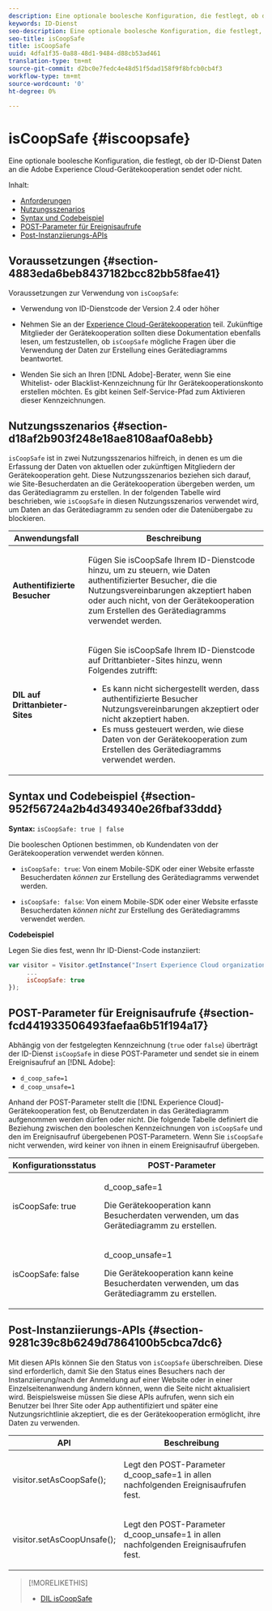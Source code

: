 ```yaml
---
description: Eine optionale boolesche Konfiguration, die festlegt, ob der ID-Dienst Daten an die Adobe Experience Cloud-Gerätekooperation sendet oder nicht.
keywords: ID-Dienst
seo-description: Eine optionale boolesche Konfiguration, die festlegt, ob der ID-Dienst Daten an die Adobe Experience Cloud-Gerätekooperation sendet oder nicht.
seo-title: isCoopSafe
title: isCoopSafe
uuid: 4dfa1f35-0a88-48d1-9484-d88cb53ad461
translation-type: tm+mt
source-git-commit: d2bc0e7fedc4e48d51f5dad158f9f8bfcb0cb4f3
workflow-type: tm+mt
source-wordcount: '0'
ht-degree: 0%

---
```



# isCoopSafe {#iscoopsafe}

Eine optionale boolesche Konfiguration, die festlegt, ob der ID-Dienst Daten an die Adobe Experience Cloud-Gerätekooperation sendet oder nicht.

Inhalt:

<ul class="simplelist"> 
 <li> <a href="../../library/function-vars/coopsafe.md#section-4883eda6beb8437182bcc82bb58fae41" format="dita" scope="local"> Anforderungen </a> </li> 
 <li> <a href="../../library/function-vars/coopsafe.md#section-d18af2b903f248e18ae8108aaf0a8ebb" format="dita" scope="local"> Nutzungsszenarios </a> </li> 
 <li> <a href="../../library/function-vars/coopsafe.md#section-952f56724a2b4d349340e26fbaf33ddd" format="dita" scope="local"> Syntax und Codebeispiel </a> </li> 
 <li> <a href="../../library/function-vars/coopsafe.md#section-fcd441933506493faefaa6b51f194a17" format="dita" scope="local"> POST-Parameter für Ereignisaufrufe </a> </li> 
 <li> <a href="../../library/function-vars/coopsafe.md#section-9281c39c8b6249d7864100b5cbca7dc6" format="dita" scope="local"> Post-Instanziierungs-APIs </a> </li> 
</ul>

## Voraussetzungen {#section-4883eda6beb8437182bcc82bb58fae41}

Voraussetzungen zur Verwendung von `isCoopSafe`:

* Verwendung von ID-Dienstcode der Version 2.4 oder höher
* Nehmen Sie an der [Experience Cloud-Gerätekooperation](https://docs.adobe.com/content/help/de-DE/device-co-op/using/about/overview.html) teil. Zukünftige Mitglieder der Gerätekooperation sollten diese Dokumentation ebenfalls lesen, um festzustellen, ob `isCoopSafe` mögliche Fragen über die Verwendung der Daten zur Erstellung eines Gerätediagramms beantwortet.

* Wenden Sie sich an Ihren [!DNL Adobe]-Berater, wenn Sie eine Whitelist- oder Blacklist-Kennzeichnung für Ihr Gerätekooperationskonto erstellen möchten. Es gibt keinen Self-Service-Pfad zum Aktivieren dieser Kennzeichnungen.

## Nutzungsszenarios {#section-d18af2b903f248e18ae8108aaf0a8ebb}

`isCoopSafe` ist in zwei Nutzungsszenarios hilfreich, in denen es um die Erfassung der Daten von aktuellen oder zukünftigen Mitgliedern der Gerätekooperation geht. Diese Nutzungsszenarios beziehen sich darauf, wie Site-Besucherdaten an die Gerätekooperation übergeben werden, um das Gerätediagramm zu erstellen. In der folgenden Tabelle wird beschrieben, wie `isCoopSafe` in diesen Nutzungsszenarios verwendet wird, um Daten an das Gerätediagramm zu senden oder die Datenübergabe zu blockieren.

<table id="table_A24C63D2A21F47EDBAC8FA5E7BE888D8"> 
 <thead> 
  <tr> 
   <th colname="col1" class="entry"> Anwendungsfall </th> 
   <th colname="col2" class="entry"> Beschreibung </th> 
  </tr> 
 </thead>
 <tbody> 
  <tr> 
   <td colname="col1"> <p> <b>Authentifizierte Besucher</b> </p> </td> 
   <td colname="col2"> <p>Fügen Sie <span class="codeph">isCoopSafe</span> Ihrem ID-Dienstcode hinzu, um zu steuern, wie Daten authentifizierter Besucher, die die Nutzungsvereinbarungen akzeptiert haben oder auch nicht, von der Gerätekooperation zum Erstellen des Gerätediagramms verwendet werden. </p> </td> 
  </tr> 
  <tr> 
   <td colname="col1"> <p> <b>DIL auf Drittanbieter-Sites</b> </p> </td> 
   <td colname="col2"> <p>Fügen Sie <span class="codeph">isCoopSafe</span> Ihrem ID-Dienstcode auf Drittanbieter-Sites hinzu, wenn Folgendes zutrifft: </p> <p> 
     <ul id="ul_C27BB26510314834A2A7CD99D46DA4AC"> 
      <li id="li_4E6AE574F18646F09C0CF4553EEA1A9E">Es kann nicht sichergestellt werden, dass authentifizierte Besucher Nutzungsvereinbarungen akzeptiert oder nicht akzeptiert haben. </li> 
      <li id="li_26D0561BF32B4278B0A6B5082C17FED8">Es muss gesteuert werden, wie diese Daten von der Gerätekooperation zum Erstellen des Gerätediagramms verwendet werden. </li> 
     </ul> </p> </td> 
  </tr> 
 </tbody> 
</table>

## Syntax und Codebeispiel {#section-952f56724a2b4d349340e26fbaf33ddd}

**Syntax:** `isCoopSafe: true | false`

Die booleschen Optionen bestimmen, ob Kundendaten von der Gerätekooperation verwendet werden können.

* `isCoopSafe: true`: Von einem Mobile-SDK oder einer Website erfasste Besucherdaten *können* zur Erstellung des Gerätediagramms verwendet werden.

* `isCoopSafe: false`: Von einem Mobile-SDK oder einer Website erfasste Besucherdaten *können nicht* zur Erstellung des Gerätediagramms verwendet werden.

**Codebeispiel**

Legen Sie dies fest, wenn Ihr ID-Dienst-Code instanziiert:

```js
var visitor = Visitor.getInstance("Insert Experience Cloud organization ID here",{ 
     ... 
     isCoopSafe: true 
});
```

## POST-Parameter für Ereignisaufrufe {#section-fcd441933506493faefaa6b51f194a17}

Abhängig von der festgelegten Kennzeichnung (`true` oder `false`) überträgt der ID-Dienst `isCoopSafe` in diese POST-Parameter und sendet sie in einem Ereignisaufruf an [!DNL Adobe]:

* `d_coop_safe=1`
* `d_coop_unsafe=1`

Anhand der POST-Parameter stellt die [!DNL Experience Cloud]-Gerätekooperation fest, ob Benutzerdaten in das Gerätediagramm aufgenommen werden dürfen oder nicht. Die folgende Tabelle definiert die Beziehung zwischen den booleschen Kennzeichnungen von `isCoopSafe` und den im Ereignisaufruf übergebenen POST-Parametern. Wenn Sie `isCoopSafe` nicht verwenden, wird keiner von ihnen in einem Ereignisaufruf übergeben.

<table id="table_0A544534CA904F4D9836A34B8C1EACBB"> 
 <thead> 
  <tr> 
   <th colname="col1" class="entry"> Konfigurationsstatus </th> 
   <th colname="col2" class="entry"> POST-Parameter </th> 
  </tr> 
 </thead>
 <tbody> 
  <tr> 
   <td colname="col1"> <p> <span class="codeph"> isCoopSafe: true </span> </p> </td> 
   <td colname="col2"> <p> <span class="codeph"> d_coop_safe=1 </span> </p> <p>Die Gerätekooperation kann Besucherdaten verwenden, um das Gerätediagramm zu erstellen. </p> </td> 
  </tr> 
  <tr> 
   <td colname="col1"> <p> <span class="codeph"> isCoopSafe: false </span> </p> </td> 
   <td colname="col2"> <p> <span class="codeph"> d_coop_unsafe=1 </span> </p> <p>Die Gerätekooperation kann keine Besucherdaten verwenden, um das Gerätediagramm zu erstellen. </p> </td> 
  </tr> 
 </tbody> 
</table>

## Post-Instanziierungs-APIs  {#section-9281c39c8b6249d7864100b5cbca7dc6}

Mit diesen APIs können Sie den Status von `isCoopSafe` überschreiben. Diese sind erforderlich, damit Sie den Status eines Besuchers nach der Instanziierung/nach der Anmeldung auf einer Website oder in einer Einzelseitenanwendung ändern können, wenn die Seite nicht aktualisiert wird. Beispielsweise müssen Sie diese APIs aufrufen, wenn sich ein Benutzer bei Ihrer Site oder App authentifiziert und später eine Nutzungsrichtlinie akzeptiert, die es der Gerätekooperation ermöglicht, ihre Daten zu verwenden.

<table id="table_BAA96B1F82BE48C3A61A1AF1367BA45C"> 
 <thead> 
  <tr> 
   <th colname="col1" class="entry"> API </th> 
   <th colname="col2" class="entry"> Beschreibung </th> 
  </tr> 
 </thead>
 <tbody> 
  <tr> 
   <td colname="col1"> <p> <span class="codeph"> visitor.setAsCoopSafe(); </span> </p> </td> 
   <td colname="col2"> <p>Legt den POST-Parameter <span class="codeph">d_coop_safe=1</span> in allen nachfolgenden Ereignisaufrufen fest. </p> </td> 
  </tr> 
  <tr> 
   <td colname="col1"> <p> <span class="codeph"> visitor.setAsCoopUnsafe(); </span> </p> </td> 
   <td colname="col2"> <p>Legt den POST-Parameter <span class="codeph">d_coop_unsafe=1</span> in allen nachfolgenden Ereignisaufrufen fest. </p> </td> 
  </tr> 
 </tbody> 
</table>

<!--
Wiki page https://wiki.corp.adobe.com/x/RCfFTg
-->

>[!MORELIKETHIS]
>
>* [DIL isCoopSafe](https://docs.adobe.com/content/help/de-DE/audience-manager/user-guide/dil-api/class-level-dil-methods/dil-coopsafe.html)

